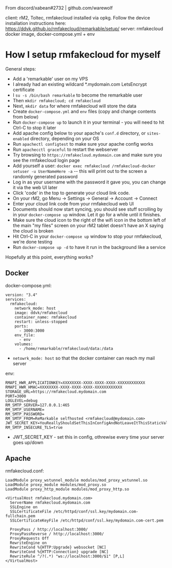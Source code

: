 From discord/xabean#2732 | github.com/warewolf

client: rM2, Toltec, rmfakecloud installed via opkg. Follow the device installation instructions here: https://ddvk.github.io/rmfakecloud/remarkable/setup/
server: rmfakecloud docker image, docker-compose.yml + env

# How I setup rmfakecloud for myself

General steps:

* Add a 'remarkable' user on my VPS
* I already had an existing wildcard *.mydomain.com LetsEncrypt certificate
* I `su -s /bin/bash remarkable` to become the remarkable user
* Then `mkdir rmfakecloud; cd rmfakecloud`
* Next, `mkdir data` for where rmfakecloud will store the data
* Create `docker-compose.yml` and `env` files (copy and change contents from below)
* Run `docker-compose up` to launch it in your terminal - you will need to hit Ctrl-C to stop it later
* Add apache config below to your apache's `conf.d` directory, or `sites-enabled` directory, depending on your OS
* Run `apachectl configtest` to make sure your apache config works
* Run `apachecctl graceful` to restart the webserver
* Try browsing to `https://rmfakecloud.mydomain.com` and make sure you see the rmfakecloud login page
* Add yourself a user: `docker exec rmfakecloud /rmfakecloud-docker setuser -u UserNameHere -a` -- this will print out to the screen a randomly generated password
* Log in as your username with the password it gave you, you can change it via the web UI later
* Click 'code' in the top to generate your cloud link code.
* On your rM2, go Menu -> Settings -> General -> Account -> Connect
* Enter your cloud link code from your rmfakecloud web UI
* Documents should now start syncing, you should see stuff scrolling by in your `docker-compose up` window.  Let it go for a while until it finishes.
* Make sure the cloud icon to the right of the wifi icon in the bottom left of the main "my files" screen on your rM2 tablet doesn't have an X saying the cloud is broken
* Hit Ctrl-C in your `docker-compose up` window to stop your rmfakecloud, we're done testing
* Run `docker-compose up -d` to have it run in the background like a service

Hopefully at this point, everything works?

## Docker

docker-compose.yml:
```
version: "3.4"
services:
  rmfakecloud:
    network_mode: host
    image: ddvk/rmfakecloud
    container_name: rmfakecloud
    restart: unless-stopped
    ports: 
      - 3000:3000
    env_file:
      - env
    volumes:
      - /home/remarkable/rmfakecloud/data:/data
```
  * `netowrk_mode: host` so that the docker container can reach my mail server

env:
```
RMAPI_HWR_APPLICATIONKEY=XXXXXXXX-XXXX-XXXX-XXXX-XXXXXXXXXXXX
RMAPI_HWR_HMAC=XXXXXXXX-XXXX-XXXX-XXXX-XXXXXXXXXXXX
STORAGE_URL=https://rmfakecloud.mydomain.com
PORT=3000
LOGLEVEL=debug
RM_SMTP_SERVER=127.0.0.1:465
RM_SMTP_USERNAME=
RM_SMTP_PASSWORD=
RM_SMTP_FROM=ReMarkable selfhosted <rmfakecloud@mydomain.com>
JWT_SECRET_KEY=YouReallyShouldSetThisInConfigAndNotLeaveItThisStaticValueExampl
RM_SMTP_INSECURE_TLS=true
```
* JWT_SECRET_KEY - set this in config, othrewise every time your server goes up/down

## Apache

rmfakecloud.conf:
```
LoadModule proxy_wstunnel_module modules/mod_proxy_wstunnel.so
LoadModule proxy_module modules/mod_proxy.so
LoadModule proxy_http_module modules/mod_proxy_http.so

<VirtualHost rmfakecloud.mydomain.com>
  ServerName rmfakecloud.mydomain.com
  SSLEngine on
  SSLCertificateFile /etc/httpd/conf/ssl.key/mydomain.com-fullchain.pem
  SSLCertificateKeyFile /etc/httpd/conf/ssl.key/mydomain.com-cert.pem

  ProxyPass / http://localhost:3000/
  ProxyPassReverse / http://localhost:3000/
  ProxyRequests Off
  RewriteEngine on
  RewriteCond %{HTTP:Upgrade} websocket [NC]
  RewriteCond %{HTTP:Connection} upgrade [NC]
  RewriteRule ^/?(.*) "ws://localhost:3000/$1" [P,L]
</VirtualHost>                                      
```
